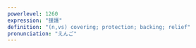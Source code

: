 ```yaml
---
powerlevel: 1260
expression: "援護"
definition: "(n,vs) covering; protection; backing; relief"
pronunciation: "えんご"
---
```

